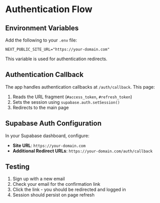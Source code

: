 # Authentication Flow

## Environment Variables

Add the following to your `.env` file:

```env
NEXT_PUBLIC_SITE_URL="https://your-domain.com"
```

This variable is used for authentication redirects.

## Authentication Callback

The app handles authentication callbacks at `/auth/callback`. This page:

1. Reads the URL fragment (`#access_token`, `#refresh_token`)
2. Sets the session using `supabase.auth.setSession()`
3. Redirects to the main page

## Supabase Auth Configuration

In your Supabase dashboard, configure:

- **Site URL**: `https://your-domain.com`
- **Additional Redirect URLs**: `https://your-domain.com/auth/callback`

## Testing

1. Sign up with a new email
2. Check your email for the confirmation link
3. Click the link - you should be redirected and logged in
4. Session should persist on page refresh